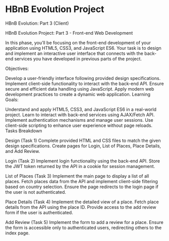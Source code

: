 # HBnB Evolution Project 

HBnB Evolution: Part 3 (Client)

HBnB Evolution Project: Part 3 - Front-end Web Development

In this phase, you’ll be focusing on the front-end development of your application using HTML5, CSS3, and JavaScript ES6. Your task is to design and implement an interactive user interface that connects with the back-end services you have developed in previous parts of the project.

Objectives:

Develop a user-friendly interface following provided design specifications.
Implement client-side functionality to interact with the back-end API.
Ensure secure and efficient data handling using JavaScript.
Apply modern web development practices to create a dynamic web application.
Learning Goals:

Understand and apply HTML5, CSS3, and JavaScript ES6 in a real-world project.
Learn to interact with back-end services using AJAX/Fetch API.
Implement authentication mechanisms and manage user sessions.
Use client-side scripting to enhance user experience without page reloads.
Tasks Breakdown

Design (Task 1) Complete provided HTML and CSS files to match the given design specifications. Create pages for Login, List of Places, Place Details, and Add Review.

Login (Task 2) Implement login functionality using the back-end API. Store the JWT token returned by the API in a cookie for session management.

List of Places (Task 3) Implement the main page to display a list of all places. Fetch places data from the API and implement client-side filtering based on country selection. Ensure the page redirects to the login page if the user is not authenticated.

Place Details (Task 4) Implement the detailed view of a place. Fetch place details from the API using the place ID. Provide access to the add review form if the user is authenticated.

Add Review (Task 5) Implement the form to add a review for a place. Ensure the form is accessible only to authenticated users, redirecting others to the index page.